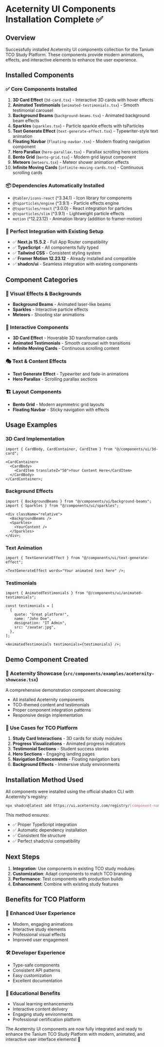 # Aceternity UI Components Installation Complete ✅

## Overview

Successfully installed Aceternity UI components collection for the Tanium TCO Study Platform. These components provide modern animations, effects, and interactive elements to enhance the user experience.

## Installed Components

### ✅ Core Components Installed

1. **3D Card Effect** (`3d-card.tsx`) - Interactive 3D cards with hover effects
2. **Animated Testimonials** (`animated-testimonials.tsx`) - Smooth testimonial carousel
3. **Background Beams** (`background-beams.tsx`) - Animated background beam effects
4. **Sparkles** (`sparkles.tsx`) - Particle sparkle effects with tsParticles
5. **Text Generate Effect** (`text-generate-effect.tsx`) - Typewriter-style text animation
6. **Floating Navbar** (`floating-navbar.tsx`) - Modern floating navigation component
7. **Hero Parallax** (`hero-parallax.tsx`) - Parallax scrolling hero sections
8. **Bento Grid** (`bento-grid.tsx`) - Modern grid layout component
9. **Meteors** (`meteors.tsx`) - Meteor shower animation effects
10. **Infinite Moving Cards** (`infinite-moving-cards.tsx`) - Continuous scrolling cards

### 📦 Dependencies Automatically Installed

- `@tabler/icons-react` (^3.34.1) - Icon library for components
- `@tsparticles/engine` (^3.9.1) - Particle effects engine
- `@tsparticles/react` (^3.0.0) - React integration for particles
- `@tsparticles/slim` (^3.9.1) - Lightweight particle effects
- `motion` (^12.23.12) - Animation library (addition to framer-motion)

### 🎯 Perfect Integration with Existing Setup

- ✅ **Next.js 15.5.2** - Full App Router compatibility
- ✅ **TypeScript** - All components fully typed
- ✅ **Tailwind CSS** - Consistent styling system
- ✅ **Framer Motion 12.23.12** - Already installed and compatible
- ✅ **shadcn/ui** - Seamless integration with existing components

## Component Categories

### 🎨 Visual Effects & Backgrounds

- **Background Beams** - Animated laser-like beams
- **Sparkles** - Interactive particle effects
- **Meteors** - Shooting star animations

### 📱 Interactive Components

- **3D Card Effect** - Hoverable 3D transformation cards
- **Animated Testimonials** - Smooth carousel with transitions
- **Infinite Moving Cards** - Continuous scrolling content

### 🎭 Text & Content Effects

- **Text Generate Effect** - Typewriter and fade-in animations
- **Hero Parallax** - Scrolling parallax sections

### 🏗️ Layout Components

- **Bento Grid** - Modern asymmetric grid layouts
- **Floating Navbar** - Sticky navigation with effects

## Usage Examples

### 3D Card Implementation

```tsx
import { CardBody, CardContainer, CardItem } from "@/components/ui/3d-card";

<CardContainer>
  <CardBody>
    <CardItem translateZ="50">Your Content Here</CardItem>
  </CardBody>
</CardContainer>;
```

### Background Effects

```tsx
import { BackgroundBeams } from "@/components/ui/background-beams";
import { Sparkles } from "@/components/ui/sparkles";

<div className="relative">
  <BackgroundBeams />
  <Sparkles>
    <YourContent />
  </Sparkles>
</div>;
```

### Text Animation

```tsx
import { TextGenerateEffect } from "@/components/ui/text-generate-effect";

<TextGenerateEffect words="Your animated text here" />;
```

### Testimonials

```tsx
import { AnimatedTestimonials } from "@/components/ui/animated-testimonials";

const testimonials = [
  {
    quote: "Great platform!",
    name: "John Doe",
    designation: "IT Admin",
    src: "/avatar.jpg",
  },
];

<AnimatedTestimonials testimonials={testimonials} />;
```

## Demo Component Created

### 📄 Aceternity Showcase (`src/components/examples/aceternity-showcase.tsx`)

A comprehensive demonstration component showcasing:

- All installed Aceternity components
- TCO-themed content and testimonials
- Proper component integration patterns
- Responsive design implementation

### 🎯 Use Cases for TCO Platform

1. **Study Card Interactions** - 3D cards for study modules
2. **Progress Visualizations** - Animated progress indicators
3. **Testimonial Sections** - Student success stories
4. **Hero Sections** - Engaging landing pages
5. **Navigation Enhancements** - Floating navigation bars
6. **Background Effects** - Immersive study environments

## Installation Method Used

All components were installed using the official shadcn CLI with Aceternity's registry:

```bash
npx shadcn@latest add https://ui.aceternity.com/registry/[component-name].json
```

This method ensures:

- ✅ Proper TypeScript integration
- ✅ Automatic dependency installation
- ✅ Consistent file structure
- ✅ Perfect shadcn/ui compatibility

## Next Steps

1. **Integration**: Use components in existing TCO study modules
2. **Customization**: Adapt components to match TCO branding
3. **Performance**: Test components with production builds
4. **Enhancement**: Combine with existing study features

## Benefits for TCO Platform

### 🚀 Enhanced User Experience

- Modern, engaging animations
- Interactive study elements
- Professional visual effects
- Improved user engagement

### 🛠️ Developer Experience

- Type-safe components
- Consistent API patterns
- Easy customization
- Excellent documentation

### 🎯 Educational Benefits

- Visual learning enhancements
- Interactive content delivery
- Engaging study environments
- Professional certification platform

The Aceternity UI components are now fully integrated and ready to enhance the Tanium TCO Study Platform with modern, animated, and interactive user interface elements! 🎉
